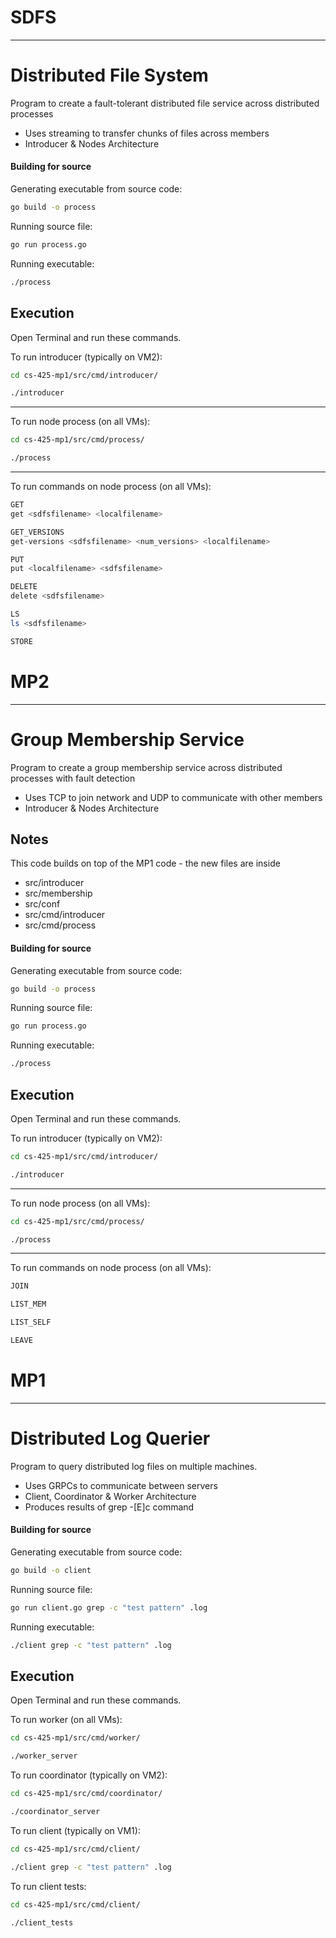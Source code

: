 # SDFS
***

# Distributed File System


Program to create a fault-tolerant distributed file service across distributed processes

- Uses streaming to transfer chunks of files across members
- Introducer & Nodes Architecture

#### Building for source


Generating executable from source code:

```sh
go build -o process
```

Running source file:

```sh
go run process.go
```

Running executable:
```sh
./process
```

## Execution


Open Terminal and run these commands.

To run introducer (typically on VM2):

```sh
cd cs-425-mp1/src/cmd/introducer/
```


```sh
./introducer
```
***
To run node process (on all VMs):
```sh
cd cs-425-mp1/src/cmd/process/
```


```sh
./process
```
***
To run commands on node process (on all VMs):
```sh
GET
get <sdfsfilename> <localfilename> 
```

```sh
GET_VERSIONS
get-versions <sdfsfilename> <num_versions> <localfilename>
```
```sh
PUT
put <localfilename> <sdfsfilename>
```
```sh
DELETE
delete <sdfsfilename>
```

```sh
LS
ls <sdfsfilename>
```

```sh
STORE
```




# MP2
***

# Group Membership Service


Program to create a group membership service across distributed processes with fault detection

- Uses TCP to join network and UDP to communicate with other members
- Introducer & Nodes Architecture

## Notes

This code builds on top of the MP1 code - the new files are inside 
- src/introducer
- src/membership
- src/conf
- src/cmd/introducer
- src/cmd/process

#### Building for source


Generating executable from source code:

```sh
go build -o process
```

Running source file:

```sh
go run process.go
```

Running executable:
```sh
./process
```

## Execution


Open Terminal and run these commands.

To run introducer (typically on VM2):

```sh
cd cs-425-mp1/src/cmd/introducer/
```


```sh
./introducer
```
***
To run node process (on all VMs):
```sh
cd cs-425-mp1/src/cmd/process/
```


```sh
./process
```
***
To run commands on node process (on all VMs):
```sh
JOIN
```


```sh
LIST_MEM
```
```sh
LIST_SELF
```
```sh
LEAVE
```

# MP1
***

# Distributed Log Querier


Program to query distributed log files on multiple machines.

- Uses GRPCs to communicate between servers
- Client, Coordinator & Worker Architecture
- Produces results of grep -[E]c command 

#### Building for source


Generating executable from source code:

```sh
go build -o client
```

Running source file:

```sh
go run client.go grep -c "test pattern" .log
```

Running executable:
```sh
./client grep -c "test pattern" .log
```

## Execution


Open Terminal and run these commands.

To run worker (on all VMs):
```sh
cd cs-425-mp1/src/cmd/worker/
```


```sh
./worker_server
```

To run coordinator (typically on VM2):

```sh
cd cs-425-mp1/src/cmd/coordinator/
```


```sh
./coordinator_server
```

To run client (typically on VM1):

```sh
cd cs-425-mp1/src/cmd/client/
```


```sh
./client grep -c "test pattern" .log
```

To run client tests:

```sh
cd cs-425-mp1/src/cmd/client/
```
```sh
./client_tests
```
